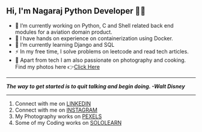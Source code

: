 ## Hi, I'm Nagaraj Python Developer 👨‍💻

- 🔭 I’m currently working on Python, C and Shell related back end modules for a aviation domain product.
- 🐳 I have hands on experience on containerization using Docker.
- 🌱 I’m currently learning Django and SQL
- ⚡ In my free time, I solve problems on leetcode and read tech articles.
- 📸 Apart from tech I am also passionate on photography and cooking. Find my photos here 👉[Click Here](https://www.pexels.com/@nagaraj-hwp-796096/)
  
[1]: http://www.github.com/nagaraj-hwp
[2]: https://www.linkedin.com/in/nagaraj-palpandi/
[3]: https://www.pexels.com/@nagaraj-hwp-796096/

  ---
  
  *__The way to get started is to quit talking and begin doing. -Walt Disney__*
  
  ---
  
1. Connect with me on [LINKEDIN](https://www.linkedin.com/in/nagaraj-palpandi/)
2. Connect with me on [INSTAGRAM](https://www.instagram.com/nagaraj_hwp/)
3. My Photography works on [PEXELS](https://www.pexels.com/@nagaraj-hwp-796096/)
4. Some of my Coding works on [SOLOLEARN](https://www.sololearn.com/profile/10943821)

